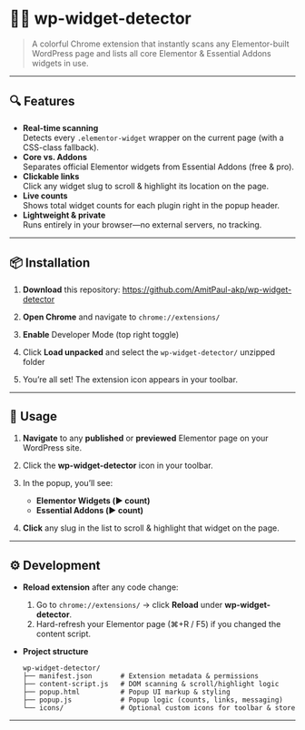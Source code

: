 # 🕵️‍♂️ wp-widget-detector

> A colorful Chrome extension that instantly scans any Elementor-built WordPress page and lists all core Elementor & Essential Addons widgets in use.  

---

## 🔍 Features

- **Real-time scanning**  
  Detects every `.elementor-widget` wrapper on the current page (with a CSS-class fallback).  
- **Core vs. Addons**  
  Separates official Elementor widgets from Essential Addons (free & pro).  
- **Clickable links**  
  Click any widget slug to scroll & highlight its location on the page.  
- **Live counts**  
  Shows total widget counts for each plugin right in the popup header.  
- **Lightweight & private**  
  Runs entirely in your browser—no external servers, no tracking.

---

## 📦 Installation

1. **Download** this repository: https://github.com/AmitPaul-akp/wp-widget-detector

2. **Open Chrome** and navigate to `chrome://extensions/`
3. **Enable** Developer Mode (top right toggle)
4. Click **Load unpacked** and select the `wp-widget-detector/` unzipped folder
5. You’re all set! The extension icon appears in your toolbar.

---

## 🚀 Usage

1. **Navigate** to any **published** or **previewed** Elementor page on your WordPress site.
2. Click the **wp-widget-detector** icon in your toolbar.
3. In the popup, you’ll see:

   * **Elementor Widgets (▶️ count)**
   * **Essential Addons (▶️ count)**
4. **Click** any slug in the list to scroll & highlight that widget on the page.

---

## ⚙️ Development

* **Reload extension** after any code change:

  1. Go to `chrome://extensions/` → click **Reload** under **wp-widget-detector**.
  2. Hard-refresh your Elementor page (⌘+R / F5) if you changed the content script.

* **Project structure**

  ```
  wp-widget-detector/
  ├── manifest.json       # Extension metadata & permissions
  ├── content-script.js   # DOM scanning & scroll/highlight logic
  ├── popup.html          # Popup UI markup & styling
  ├── popup.js            # Popup logic (counts, links, messaging)
  └── icons/              # Optional custom icons for toolbar & store
  ```

---

